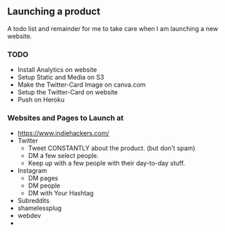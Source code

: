 ## Launching a product

A todo list and remainder for me to take care when I am launching a new website.



### TODO

* Install Analytics on website
* Setup Static and Media on S3
* Make the Twitter-Card Image on canva.com
* Setup the Twitter-Card on website
* Push on Heroku

### Websites and Pages to Launch at

* https://www.indiehackers.com/
* Twitter
	* Tweet CONSTANTLY about the product. (but don't spam)
	* DM a few select people.
	* Keep up with a few people with their day-to-day stuff. 
* Instagram
	* DM pages
	* DM people
	* DM with Your Hashtag
* Subreddits
* shamelessplug
* webdev
* 